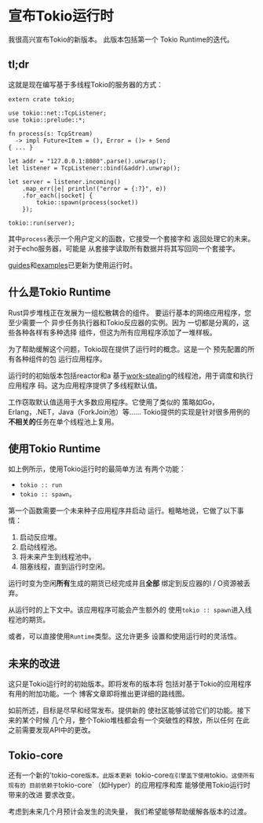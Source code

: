 # 宣布Tokio运行时

我很高兴宣布Tokio的新版本。 此版本包括第一个
Tokio Runtime的迭代。

## tl;dr

这就是现在编写基于多线程Tokio的服务器的方式：

```rust,ignore
extern crate tokio;

use tokio::net::TcpListener;
use tokio::prelude::*;

fn process(s: TcpStream)
  -> impl Future<Item = (), Error = ()> + Send
{ ... }

let addr = "127.0.0.1:8080".parse().unwrap();
let listener = TcpListener::bind(&addr).unwrap();

let server = listener.incoming()
    .map_err(|e| println!("error = {:?}", e))
    .for_each(|socket| {
        tokio::spawn(process(socket))
    });

tokio::run(server);
```

其中`process`表示一个用户定义的函数，它接受一个套接字和
返回处理它的未来。 对于echo服务器，可能是
从套接字读取所有数据并将其写回同一个套接字。

[guides]和[examples]已更新为使用运行时。

[guides]: https://tokio.rs/docs/getting-started/hello-world/
[examples]: https://github.com/tokio-rs/tokio/tree/master/examples

## 什么是Tokio Runtime

Rust异步堆栈正在发展为一组松散耦合的组件。
要运行基本的网络应用程序，您至少需要一个
异步任务执行器和Tokio反应器的实例。因为
一切都是分离的，这些各种各样有多种选择
组件，但这为所有应用程序添加了一堆样板。

为了帮助缓解这个问题，Tokio现在提供了运行时的概念。这是一个
预先配置的所有各种组件的包
运行应用程序。

运行时的初始版本包括reactor和a
基于[work-stealing]的线程池，用于调度和执行应用程序
码。这为应用程序提供了多线程默认值。

工作窃取默认值适用于大多数应用程序。它使用了类似的
策略如Go，Erlang，.NET，Java（ForkJoin池）等......
Tokio提供的实现是针对很多用例的
**不相关的**任务在单个线程池上复用。

## 使用Tokio Runtime

如上例所示，使用Tokio运行时的最简单方法
有两个功能：

* `tokio :: run`
* `tokio :: spawn`。

第一个函数需要一个未来种子应用程序并启动
运行。粗略地说，它做了以下事情：

1. 启动反应堆。
2. 启动线程池。
3. 将未来产生到线程池中。
4. 阻塞线程，直到运行时空闲。

运行时变为空闲**所有**生成的期货已经完成并且**全部**
绑定到反应器的I / O资源被丢弃。

从运行时的上下文中。该应用程序可能会产生额外的
使用`tokio :: spawn`进入线程池的期货。

或者，可以直接使用`Runtime`类型。这允许更多
设置和使用运行时的灵活性。


## 未来的改进

这只是Tokio运行时的初始版本。即将发布的版本将
包括对基于Tokio的应用程序有用的附加功能。一个
博客文章即将推出更详细的路线图。

如前所述，目标是尽早和经常发布。提供新的
使社区能够试验它们的功能。接下来的某个时候
几个月，整个Tokio堆栈都会有一个突破性的释放，所以任何
在此之前需要发现API中的更改。

## Tokio-core

还有一个新的'tokio-core`版本。此版本更新
`tokio-core`在引擎盖下使用`tokio`。这使所有现有的
目前依赖于`tokio-core`（如Hyper）的应用程序和库
能够使用Tokio运行时带来的改进
要求改变。

考虑到未来几个月预计会发生的流失量，
我们希望能够帮助缓解各版本的过渡。

[work-stealing]: https://en.wikipedia.org/wiki/Work_stealing
